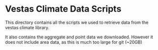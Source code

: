 # Vestas Climate Data Scripts
This directory contains all the scripts we used to retrieve data from the vestas climate library.

It also contains the aggregate and point data we downloaded. However it does not include area data, as this is much too large for git (~20GB)